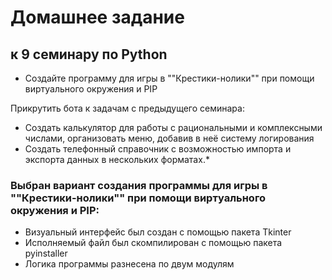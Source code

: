 # Домашнее задание
## к 9 семинару по Python

* Создайте программу для игры в ""Крестики-нолики"" при помощи виртуального окружения и PIP

Прикрутить бота к задачам с предыдущего семинара:
* Создать калькулятор для работы с рациональными и комплексными числами, организовать меню, добавив в неё систему логирования
* Создать телефонный справочник с возможностью импорта и экспорта данных в нескольких форматах.*

### Выбран вариант создания программы для игры в ""Крестики-нолики"" при помощи виртуального окружения и PIP:
* Визуальный интерфейс был создан с помощью пакета Tkinter
* Исполняемый файл был скомпилирован с помощью пакета pyinstaller
* Логика программы разнесена по двум модулям 
